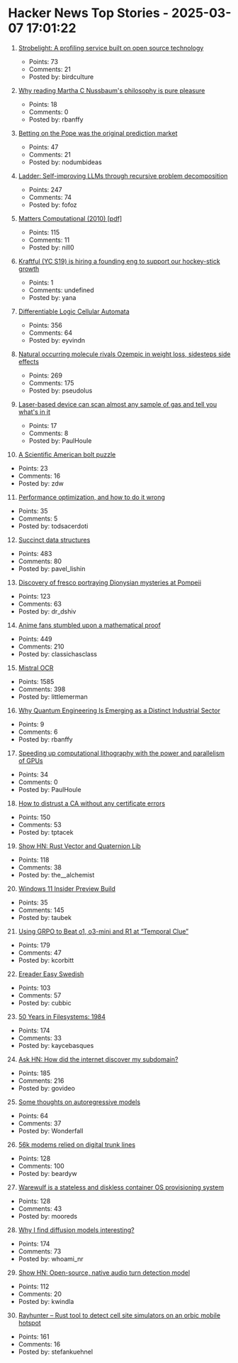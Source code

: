 # Hacker News Top Stories - 2025-03-07 17:01:22

1. [Strobelight: A profiling service built on open source technology](https://engineering.fb.com/2025/01/21/production-engineering/strobelight-a-profiling-service-built-on-open-source-technology/)
   - Points: 73
   - Comments: 21
   - Posted by: birdculture

2. [Why reading Martha C Nussbaum's philosophy is pure pleasure](https://aeon.co/essays/why-reading-martha-c-nussbaums-philosophy-is-pure-pleasure)
   - Points: 18
   - Comments: 0
   - Posted by: rbanffy

3. [Betting on the Pope was the original prediction market](https://nodumbideas.com/p/betting-on-the-pope-was-the-original)
   - Points: 47
   - Comments: 21
   - Posted by: nodumbideas

4. [Ladder: Self-improving LLMs through recursive problem decomposition](https://arxiv.org/abs/2503.00735)
   - Points: 247
   - Comments: 74
   - Posted by: fofoz

5. [Matters Computational (2010) [pdf]](https://www.jjj.de/fxt/fxtbook.pdf)
   - Points: 115
   - Comments: 11
   - Posted by: nill0

6. [Kraftful (YC S19) is hiring a founding eng to support our hockey-stick growth](https://www.ycombinator.com/companies/kraftful/jobs/NdXFHyV-founding-engineer)
   - Points: 1
   - Comments: undefined
   - Posted by: yana

7. [Differentiable Logic Cellular Automata](https://google-research.github.io/self-organising-systems/difflogic-ca/?hn)
   - Points: 356
   - Comments: 64
   - Posted by: eyvindn

8. [Natural occurring molecule rivals Ozempic in weight loss, sidesteps side effects](https://medicalxpress.com/news/2025-03-naturally-molecule-rivals-ozempic-weight.html)
   - Points: 269
   - Comments: 175
   - Posted by: pseudolus

9. [Laser-based device can scan almost any sample of gas and tell you what's in it](https://phys.org/news/2025-02-laser-based-device-scan-sample.html)
   - Points: 17
   - Comments: 8
   - Posted by: PaulHoule

10. [A Scientific American bolt puzzle](https://leancrew.com/all-this/2025/03/a-sciam-bolt-puzzle/)
   - Points: 23
   - Comments: 16
   - Posted by: zdw

11. [Performance optimization, and how to do it wrong](https://genna.win/blog/convolution-simd/)
   - Points: 35
   - Comments: 5
   - Posted by: todsacerdoti

12. [Succinct data structures](https://blog.startifact.com/posts/succinct/)
   - Points: 483
   - Comments: 80
   - Posted by: pavel_lishin

13. [Discovery of fresco portraying Dionysian mysteries at Pompeii](https://pompeiisites.org/en/comunicati/pompeii-discovery-of-a-room-with-frescoes-depicting-the-initiation-into-the-mysteries-and-the-dionysiac-procession/)
   - Points: 123
   - Comments: 63
   - Posted by: dr_dshiv

14. [Anime fans stumbled upon a mathematical proof](https://www.scientificamerican.com/article/the-surprisingly-difficult-mathematical-proof-that-anime-fans-helped-solve/)
   - Points: 449
   - Comments: 210
   - Posted by: classichasclass

15. [Mistral OCR](https://mistral.ai/fr/news/mistral-ocr)
   - Points: 1585
   - Comments: 398
   - Posted by: littlemerman

16. [Why Quantum Engineering Is Emerging as a Distinct Industrial Sector](https://spectrum.ieee.org/quantum-mechanics)
   - Points: 9
   - Comments: 6
   - Posted by: rbanffy

17. [Speeding up computational lithography with the power and parallelism of GPUs](https://semiengineering.com/speeding-up-computational-lithography-with-the-power-and-parallelism-of-gpus/)
   - Points: 34
   - Comments: 0
   - Posted by: PaulHoule

18. [How to distrust a CA without any certificate errors](https://dadrian.io/blog/posts/sct-not-after/)
   - Points: 150
   - Comments: 53
   - Posted by: tptacek

19. [Show HN: Rust Vector and Quaternion Lib](https://github.com/David-OConnor/lin-alg)
   - Points: 118
   - Comments: 38
   - Posted by: the__alchemist

20. [Windows 11 Insider Preview Build](https://blogs.windows.com/windows-insider/2025/02/21/announcing-windows-11-insider-preview-build-22635-4950-beta-channel/)
   - Points: 35
   - Comments: 145
   - Posted by: taubek

21. [Using GRPO to Beat o1, o3-mini and R1 at “Temporal Clue”](https://openpipe.ai/blog/using-grpo-to-beat-o1-o3-mini-and-r1-on-temporal-clue)
   - Points: 179
   - Comments: 47
   - Posted by: kcorbitt

22. [Ereader Easy Swedish](https://ereader-swedish.fly.dev/)
   - Points: 103
   - Comments: 57
   - Posted by: cubbic

23. [50 Years in Filesystems: 1984](https://blog.koehntopp.info/2023/05/06/50-years-in-filesystems-1984.html)
   - Points: 174
   - Comments: 33
   - Posted by: kaycebasques

24. [Ask HN: How did the internet discover my subdomain?](undefined)
   - Points: 185
   - Comments: 216
   - Posted by: govideo

25. [Some thoughts on autoregressive models](https://wonderfall.dev/autoregressive/)
   - Points: 64
   - Comments: 37
   - Posted by: Wonderfall

26. [56k modems relied on digital trunk lines](https://hackaday.com/2025/03/06/why-56k-modems-relied-on-digital-phone-lines-you-didnt-know-we-had/)
   - Points: 128
   - Comments: 100
   - Posted by: beardyw

27. [Warewulf is a stateless and diskless container OS provisioning system](https://github.com/warewulf/warewulf)
   - Points: 128
   - Comments: 43
   - Posted by: mooreds

28. [Why I find diffusion models interesting?](https://rnikhil.com/2025/03/06/diffusion-models-eval)
   - Points: 174
   - Comments: 73
   - Posted by: whoami_nr

29. [Show HN: Open-source, native audio turn detection model](https://github.com/pipecat-ai/smart-turn)
   - Points: 112
   - Comments: 20
   - Posted by: kwindla

30. [Rayhunter – Rust tool to detect cell site simulators on an orbic mobile hotspot](https://github.com/EFForg/rayhunter)
   - Points: 161
   - Comments: 16
   - Posted by: stefankuehnel

